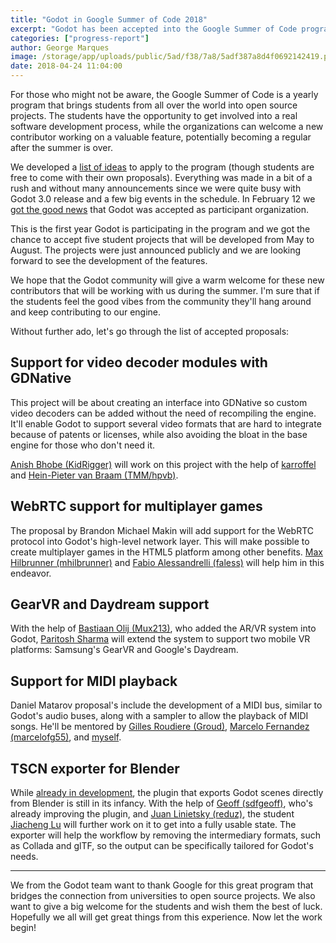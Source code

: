 ```yaml
---
title: "Godot in Google Summer of Code 2018"
excerpt: "Godot has been accepted into the Google Summer of Code program in 2018. This summer we will have 5 students working on new features to the engine."
categories: ["progress-report"]
author: George Marques
image: /storage/app/uploads/public/5ad/f38/7a8/5adf387a8d4f0692142419.png
date: 2018-04-24 11:04:00
---
```


For those who might not be aware, the Google Summer of Code is a yearly program that brings students from all over the world into open source projects. The students have the opportunity to get involved into a real software development process, while the organizations can welcome a new contributor working on a valuable feature, potentially becoming a regular after the summer is over.

We developed a [list of ideas](https://github.com/godotengine/godot-roadmap/blob/master/GSOC-2018.md) to apply to the program (though students are free to come with their own proposals). Everything was made in a bit of a rush and without many announcements since we were quite busy with Godot 3.0 release and a few big events in the schedule. In February 12 we [got the good news](https://twitter.com/reduzio/status/963113170301865985) that Godot was accepted as participant organization.

This is the first year Godot is participating in the program and we got the chance to accept five student projects that will be developed from May to August. The projects were just announced publicly and we are looking forward to see the development of the features.

We hope that the Godot community will give a warm welcome for these new contributors that will be working with us during the summer. I'm sure that if the students feel the good vibes from the community they'll hang around and keep contributing to our engine.

Without further ado, let's go through the list of accepted proposals:

## Support for video decoder modules with GDNative

This project will be about creating an interface into GDNative so custom video decoders can be added without the need of recompiling the engine. It'll enable Godot to support several video formats that are hard to integrate because of patents or licenses, while also avoiding the bloat in the base engine for those who don't need it.

[Anish Bhobe (KidRigger)](https://github.com/KidRigger) will work on this project with the help of [karroffel](https://github.com/karroffel) and [Hein-Pieter van Braam (TMM/hpvb)](https://github.com/hpvb).

## WebRTC support for multiplayer games

The proposal by Brandon Michael Makin will add support for the WebRTC protocol into Godot's high-level network layer. This will make possible to create multiplayer games in the HTML5 platform among other benefits. [Max Hilbrunner (mhilbrunner)](https://github.com/mhilbrunner) and [Fabio Alessandrelli (faless)](https://github.com/faless) will help him in this endeavor.

## GearVR and Daydream support

With the help of [Bastiaan Olij (Mux213)](https://github.com/BastiaanOlij), who added the AR/VR system into Godot, [Paritosh Sharma](https://github.com/Paritosh97) will extend the system to support two mobile VR platforms: Samsung's GearVR and Google's Daydream.

## Support for MIDI playback

Daniel Matarov proposal's include the development of a MIDI bus, similar to Godot's audio buses, along with a sampler to allow the playback of MIDI songs. He'll be mentored by [Gilles Roudiere (Groud)](https://github.com/groud), [Marcelo Fernandez (marcelofg55)](https://github.com/marcelofg55), and [myself](https://github.com/vnen).

## TSCN exporter for Blender

While [already in development](https://github.com/godotengine/godot-blender-exporter), the plugin that exports Godot scenes directly from Blender is still in its infancy. With the help of [Geoff (sdfgeoff)](https://github.com/sdfgeoff), who's already improving the plugin, and [Juan Linietsky (reduz)](https://github.com/reduz), the student [Jiacheng Lu](https://github.com/Jason0214) will further work on it to get into a fully usable state. The exporter will help the workflow by removing the intermediary formats, such as Collada and glTF, so the output can be specifically tailored for Godot's needs.

----

We from the Godot team want to thank Google for this great program that bridges the connection from universities to open source projects. We also want to give a big welcome for the students and wish them the best of luck. Hopefully we all will get great things from this experience. Now let the work begin!